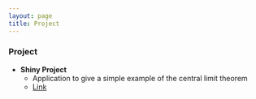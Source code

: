 ```yaml
---
layout: page
title: Project
---
```


### Project


- **Shiny Project** 
  -  Application to give a simple example of the central limit theorem
  -  [Link](https://sangaj.shinyapps.io/clt_proof_in_histogram/)

